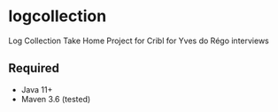 # logcollection
Log Collection Take Home Project for Cribl for Yves do Régo interviews

## Required

* Java 11+
* Maven 3.6 (tested)


